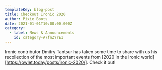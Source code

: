 ```yaml
---
templateKey: blog-post
title: Checkout Ironic 2020
author: Pixie Boots
date: 2021-01-01T10:00:00.000Z
category:
  - label: News & Announcements
    id: category-A7fnZYrE1
---
```


Ironic contributor Dmitry Tantsur has taken some time to share with us his
recollection of the most important events from
[2020 in the Ironic world][https://owlet.today/posts/ironic-2020/].
Check it out!
